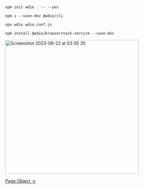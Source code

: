 `npm init wdio . -- --yes`

`npm i --save-dev @wdio/cli`

`npx wdio wdio.conf.js`

`npm install @wdio/browserstack-service --save-dev`


<img width="430" alt="Screenshot 2023-09-22 at 03 05 35" src="https://github.com/MarynaHl/testlq/assets/75501308/cc99b040-8434-4c29-971f-63a0ee95c8fd">



[Page Object ->](https://webdriver.io/docs/pageobjects/)
